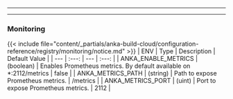 
---
---
### Monitoring
{{< include file="content/_partials/anka-build-cloud/configuration-reference/registry/monitoring/notice.md" >}}
| ENV | Type | Description | Default Value |
| --- | :---: | --- | :---: |
| ANKA_ENABLE_METRICS | (boolean) | Enables Prometheus metrics. By default available on *:2112/metrics | false |
| ANKA_METRICS_PATH | (string) | Path to expose Prometheus metrics. | /metrics |
| ANKA_METRICS_PORT | (uint) | Port to expose Prometheus metrics. | 2112 |
